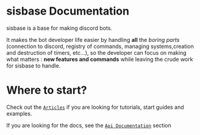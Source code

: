 # sisbase Documentation

sisbase is a base for making discord bots. 

It makes the bot developer life easier by handling **all** the *boring parts*
(connection to discord, registry of commands, managing systems,creation and destruction of timers, etc...), so the
developer can focus on making what matters : **new features and commands** while leaving the crude work for sisbase to
handle.

# Where to start?

Check out the [`Articles`](/articles/intro.html) if you are looking for tutorials, start guides and examples.

If you are looking for the docs, see the [`Api Documentation`](/api/index.html) section
